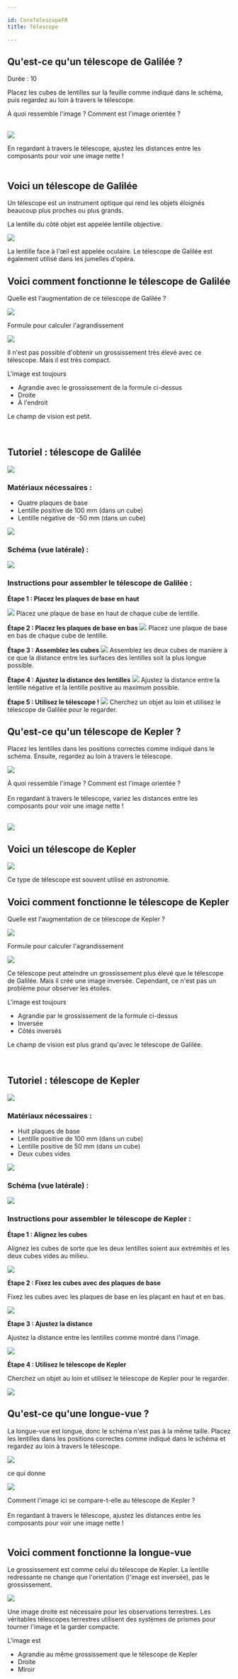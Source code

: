 ```yaml
---

id: CoreTelescopeFR
title: Télescope

---
```


## Qu'est-ce qu'un télescope de Galilée ?
Durée : 10

Placez les cubes de lentilles sur la feuille comme indiqué dans le schéma, puis regardez au loin à travers le télescope.

<div class="alert info">
À quoi ressemble l'image ?
Comment est l'image orientée ?
</div><br/>

![](../IMAGES/MINIBOXNEW/22.png)

<div class="alert-success">
En regardant à travers le télescope, ajustez les distances entre les composants pour voir une image nette !
</div><br/>

## Voici un télescope de Galilée

Un télescope est un instrument optique qui rend les objets éloignés beaucoup plus proches ou plus grands.

La lentille du côté objet est appelée lentille objective.

![](../IMAGES/MINIBOXNEW/23.png)

La lentille face à l'œil est appelée oculaire.
Le télescope de Galilée est également utilisé dans les jumelles d'opéra.

## Voici comment fonctionne le télescope de Galilée

Quelle est l'augmentation de ce télescope de Galilée ?

![](../IMAGES/MINIBOXNEW/24.png)

Formule pour calculer l'agrandissement

![](../IMAGES/MINIBOX/UC2_minibox_19.png)

Il n'est pas possible d'obtenir un grossissement très élevé avec ce télescope. Mais il est très compact.

<div class="alert-success">
L'image est toujours

* Agrandie avec le grossissement de la formule ci-dessus
* Droite
* À l'endroit

Le champ de vision est petit.
</div><br/>

## Tutoriel : télescope de Galilée

![](../IMAGES/MINIBOXTUTORIAL/image5.gif)

### Matériaux nécessaires :
- Quatre plaques de base
- Lentille positive de 100 mm (dans un cube)
- Lentille négative de -50 mm (dans un cube)

![](../IMAGES/MINIBOXTUTORIAL/image125.png)

### Schéma (vue latérale) :
![](../IMAGES/MINIBOXTUTORIAL/image4.png)

### Instructions pour assembler le télescope de Galilée :

**Étape 1 : Placez les plaques de base en haut**

![](../IMAGES/MINIBOXTUTORIAL/image19.png)
Placez une plaque de base en haut de chaque cube de lentille.

**Étape 2 : Placez les plaques de base en bas**
![](../IMAGES/MINIBOXTUTORIAL/image52.png)
Placez une plaque de base en bas de chaque cube de lentille.

**Étape 3 : Assemblez les cubes**
![](../IMAGES/MINIBOXTUTORIAL/image18.png)
Assemblez les deux cubes de manière à ce que la distance entre les surfaces des lentilles soit la plus longue possible.

**Étape 4 : Ajustez la distance des lentilles**
![](../IMAGES/MINIBOXTUTORIAL/image93.png)
Ajustez la distance entre la lentille négative et la lentille positive au maximum possible.

**Étape 5 : Utilisez le télescope !**
![](../IMAGES/MINIBOXTUTORIAL/image117.png)
Cherchez un objet au loin et utilisez le télescope de Galilée pour le regarder.

## Qu'est-ce qu'un télescope de Kepler ?

Placez les lentilles dans les positions correctes comme indiqué dans le schéma. Ensuite, regardez au loin à travers le télescope.

![](../IMAGES/MINIBOXNEW/25.png)

<div class="alert info">
À quoi ressemble l'image ?
Comment est l'image orientée ?
</div><br/>

<div class="alert-success">
En regardant à travers le télescope, variez les distances entre les composants pour voir une image nette !
</div><br/>

![](../IMAGES/MINIBOXNEW/26.png)

## Voici un télescope de Kepler

![](../IMAGES/MINIBOXNEW/27.png)

Ce type de télescope est souvent utilisé en astronomie.

## Voici comment fonctionne le télescope de Kepler

Quelle est l'augmentation de ce télescope de Kepler ?

![](../IMAGES/MINIBOXNEW/28.png)

Formule pour calculer l'agrandissement

![](../IMAGES/MINIBOX/UC2_minibox_23.png)

Ce télescope peut atteindre un grossissement plus élevé que le télescope de Galilée. Mais il crée une image inversée. Cependant, ce n'est pas un problème pour observer les étoiles.

<div class="alert-success">
L'image est toujours

* Agrandie par le grossissement de la formule ci-dessus
* Inversée
* Côtés inversés

Le champ de vision est plus grand qu'avec le télescope de Galilée.
</div><br/>

## Tutoriel : télescope de Kepler

![](../IMAGES/MINIBOXTUTORIAL/image75.gif)

### Matériaux nécessaires :
- Huit plaques de base
- Lentille positive de 100 mm (dans un cube)
- Lentille positive de 50 mm (dans un cube)
- Deux cubes vides

![](../IMAGES/MINIBOXTUTORIAL/image127.png)

### Schéma (vue latérale) :
![](../IMAGES/MINIBOXTUTORIAL/image22.png)

### Instructions pour assembler le télescope de Kepler :

**Étape 1 : Alignez les cubes**

Alignez les cubes de sorte que les deux lentilles soient aux extrémités et les deux cubes vides au milieu.

![](../IMAGES/MINIBOXTUTORIAL/image13.png)

**Étape 2 : Fixez les cubes avec des plaques de base**

Fixez les cubes avec les plaques de base en les plaçant en haut et en bas.

![](../IMAGES/MINIBOXTUTORIAL/image76.png)

**Étape 3 : Ajustez la distance**

Ajustez la distance entre les lentilles comme montré dans l'image.

![](../IMAGES/MINIBOXTUTORIAL/image59.png)

**Étape 4 : Utilisez le télescope de Kepler**

Cherchez un objet au loin et utilisez le télescope de Kepler pour le regarder.

![](../IMAGES/MINIBOXTUTORIAL/image110.png)

## Qu'est-ce qu'une longue-vue ?

La longue-vue est longue, donc le schéma n'est pas à la même taille.
Placez les lentilles dans les positions correctes comme indiqué dans le schéma et regardez au loin à travers le télescope.

![](../IMAGES/MINIBOXNEW/29.png)

ce qui donne

![](../IMAGES/MINIBOXNEW/30.png)

<div class="alert info">
Comment l'image ici se compare-t-elle au télescope de Kepler ?
</div><br/>

<div class="alert-success">
En regardant à travers le télescope, ajustez les distances entre les composants pour voir une image nette !
</div><br/>

## Voici comment fonctionne la longue-vue

Le grossissement est comme celui du télescope de Kepler. La lentille redressante ne change que l'orientation (l'image est inversée), pas le grossissement.

![](../IMAGES/MINIBOX/UC2_minibox_27.png)

Une image droite est nécessaire pour les observations terrestres. Les véritables télescopes terrestres utilisent des systèmes de prismes pour tourner l'image et la garder compacte.

<div class="alert-success">
L'image est

* Agrandie au même grossissement que le télescope de Kepler
* Droite
* Miroir

</div><br/>
